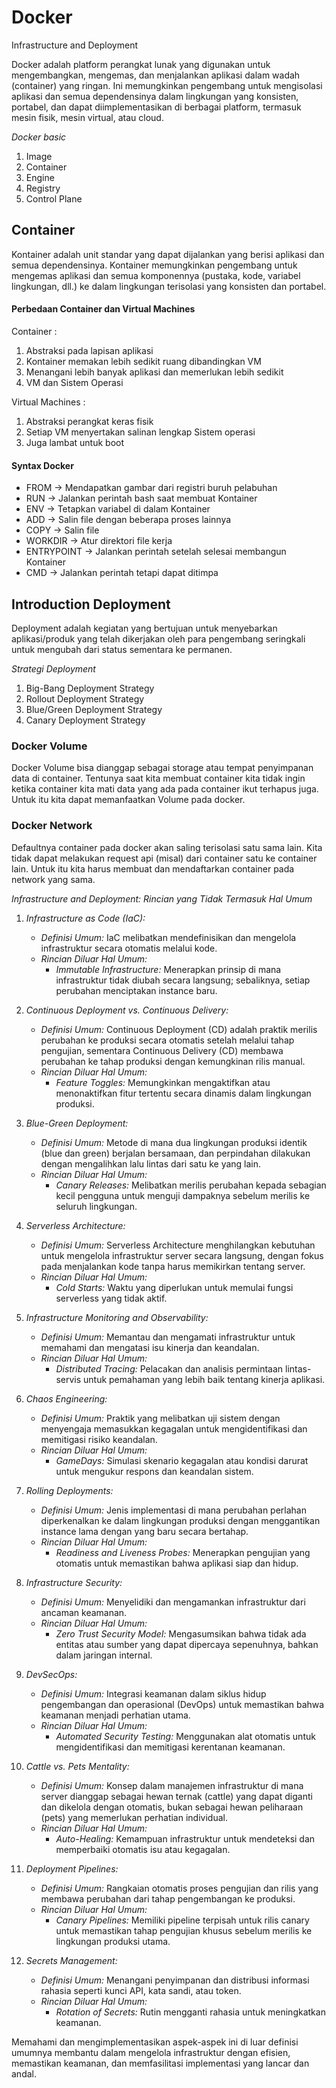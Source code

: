 # Docker

Infrastructure and Deployment

Docker adalah platform perangkat lunak yang digunakan untuk mengembangkan, mengemas, dan menjalankan aplikasi dalam wadah (container) yang ringan. Ini memungkinkan pengembang untuk mengisolasi aplikasi dan semua dependensinya dalam lingkungan yang konsisten, portabel, dan dapat diimplementasikan di berbagai platform, termasuk mesin fisik, mesin virtual, atau cloud.

*Docker basic*
1. Image
2. Container
3. Engine
4. Registry
5. Control Plane

## Container
Kontainer adalah unit standar yang dapat dijalankan yang berisi aplikasi dan semua dependensinya. Kontainer memungkinkan pengembang untuk mengemas aplikasi dan semua komponennya (pustaka, kode, variabel lingkungan, dll.) ke dalam lingkungan terisolasi yang konsisten dan portabel.

#### Perbedaan Container dan Virtual Machines
Container :

1. Abstraksi pada lapisan aplikasi
2. Kontainer memakan lebih sedikit ruang dibandingkan VM
3. Menangani lebih banyak aplikasi dan memerlukan lebih sedikit
4. VM dan Sistem Operasi

Virtual Machines :
1. Abstraksi perangkat keras fisik
2. Setiap VM menyertakan salinan lengkap Sistem operasi
3. Juga lambat untuk boot

#### Syntax Docker
- FROM -> Mendapatkan gambar dari registri buruh pelabuhan
- RUN -> Jalankan perintah bash saat membuat Kontainer
- ENV -> Tetapkan variabel di dalam Kontainer
- ADD -> Salin file dengan beberapa proses lainnya
- COPY -> Salin file
- WORKDIR -> Atur direktori file kerja
- ENTRYPOINT -> Jalankan perintah setelah selesai membangun Kontainer
- CMD -> Jalankan perintah tetapi dapat ditimpa

## Introduction Deployment
Deployment adalah kegiatan yang bertujuan untuk menyebarkan aplikasi/produk yang telah dikerjakan oleh para pengembang seringkali untuk mengubah dari status sementara ke permanen. 

*Strategi Deployment*
1. Big-Bang Deployment Strategy
2. Rollout Deployment Strategy
3. Blue/Green Deployment Strategy
4. Canary Deployment Strategy

### Docker Volume
Docker Volume bisa dianggap sebagai storage atau tempat penyimpanan data di container. Tentunya saat kita membuat container kita tidak ingin ketika container kita mati data yang ada pada container ikut terhapus juga. Untuk itu kita dapat memanfaatkan Volume pada docker.

### Docker Network
Defaultnya container pada docker akan saling terisolasi satu sama lain. Kita tidak dapat melakukan request api (misal) dari container satu ke container lain. Untuk itu kita harus membuat dan mendaftarkan container pada network yang sama.

*Infrastructure and Deployment: Rincian yang Tidak Termasuk Hal Umum*

1. *Infrastructure as Code (IaC):*
   - *Definisi Umum:* IaC melibatkan mendefinisikan dan mengelola infrastruktur secara otomatis melalui kode.
   - *Rincian Diluar Hal Umum:*
      - *Immutable Infrastructure:* Menerapkan prinsip di mana infrastruktur tidak diubah secara langsung; sebaliknya, setiap perubahan menciptakan instance baru.

2. *Continuous Deployment vs. Continuous Delivery:*
   - *Definisi Umum:* Continuous Deployment (CD) adalah praktik merilis perubahan ke produksi secara otomatis setelah melalui tahap pengujian, sementara Continuous Delivery (CD) membawa perubahan ke tahap produksi dengan kemungkinan rilis manual.
   - *Rincian Diluar Hal Umum:*
      - *Feature Toggles:* Memungkinkan mengaktifkan atau menonaktifkan fitur tertentu secara dinamis dalam lingkungan produksi.

3. *Blue-Green Deployment:*
   - *Definisi Umum:* Metode di mana dua lingkungan produksi identik (blue dan green) berjalan bersamaan, dan perpindahan dilakukan dengan mengalihkan lalu lintas dari satu ke yang lain.
   - *Rincian Diluar Hal Umum:*
      - *Canary Releases:* Melibatkan merilis perubahan kepada sebagian kecil pengguna untuk menguji dampaknya sebelum merilis ke seluruh lingkungan.

4. *Serverless Architecture:*
   - *Definisi Umum:* Serverless Architecture menghilangkan kebutuhan untuk mengelola infrastruktur server secara langsung, dengan fokus pada menjalankan kode tanpa harus memikirkan tentang server.
   - *Rincian Diluar Hal Umum:*
      - *Cold Starts:* Waktu yang diperlukan untuk memulai fungsi serverless yang tidak aktif.

5. *Infrastructure Monitoring and Observability:*
   - *Definisi Umum:* Memantau dan mengamati infrastruktur untuk memahami dan mengatasi isu kinerja dan keandalan.
   - *Rincian Diluar Hal Umum:*
      - *Distributed Tracing:* Pelacakan dan analisis permintaan lintas-servis untuk pemahaman yang lebih baik tentang kinerja aplikasi.

6. *Chaos Engineering:*
   - *Definisi Umum:* Praktik yang melibatkan uji sistem dengan menyengaja memasukkan kegagalan untuk mengidentifikasi dan memitigasi risiko keandalan.
   - *Rincian Diluar Hal Umum:*
      - *GameDays:* Simulasi skenario kegagalan atau kondisi darurat untuk mengukur respons dan keandalan sistem.

7. *Rolling Deployments:*
   - *Definisi Umum:* Jenis implementasi di mana perubahan perlahan diperkenalkan ke dalam lingkungan produksi dengan menggantikan instance lama dengan yang baru secara bertahap.
   - *Rincian Diluar Hal Umum:*
      - *Readiness and Liveness Probes:* Menerapkan pengujian yang otomatis untuk memastikan bahwa aplikasi siap dan hidup.

8. *Infrastructure Security:*
   - *Definisi Umum:* Menyelidiki dan mengamankan infrastruktur dari ancaman keamanan.
   - *Rincian Diluar Hal Umum:*
      - *Zero Trust Security Model:* Mengasumsikan bahwa tidak ada entitas atau sumber yang dapat dipercaya sepenuhnya, bahkan dalam jaringan internal.

9. *DevSecOps:*
   - *Definisi Umum:* Integrasi keamanan dalam siklus hidup pengembangan dan operasional (DevOps) untuk memastikan bahwa keamanan menjadi perhatian utama.
   - *Rincian Diluar Hal Umum:*
      - *Automated Security Testing:* Menggunakan alat otomatis untuk mengidentifikasi dan memitigasi kerentanan keamanan.

10. *Cattle vs. Pets Mentality:*
    - *Definisi Umum:* Konsep dalam manajemen infrastruktur di mana server dianggap sebagai hewan ternak (cattle) yang dapat diganti dan dikelola dengan otomatis, bukan sebagai hewan peliharaan (pets) yang memerlukan perhatian individual.
    - *Rincian Diluar Hal Umum:*
       - *Auto-Healing:* Kemampuan infrastruktur untuk mendeteksi dan memperbaiki otomatis isu atau kegagalan.

11. *Deployment Pipelines:*
    - *Definisi Umum:* Rangkaian otomatis proses pengujian dan rilis yang membawa perubahan dari tahap pengembangan ke produksi.
    - *Rincian Diluar Hal Umum:*
       - *Canary Pipelines:* Memiliki pipeline terpisah untuk rilis canary untuk memastikan tahap pengujian khusus sebelum merilis ke lingkungan produksi utama.

12. *Secrets Management:*
    - *Definisi Umum:* Menangani penyimpanan dan distribusi informasi rahasia seperti kunci API, kata sandi, atau token.
    - *Rincian Diluar Hal Umum:*
       - *Rotation of Secrets:* Rutin mengganti rahasia untuk meningkatkan keamanan.

Memahami dan mengimplementasikan aspek-aspek ini di luar definisi umumnya membantu dalam mengelola infrastruktur dengan efisien, memastikan keamanan, dan memfasilitasi implementasi yang lancar dan andal.
